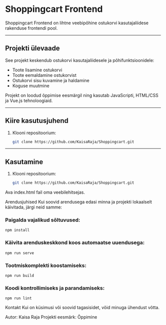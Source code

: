 # Shoppingcart Frontend

Shoppingcart Frontend on lihtne veebipõhine ostukorvi kasutajaliidese rakenduse frontendi pool.

---

## Projekti ülevaade

See projekt keskendub ostukorvi kasutajaliidesele ja põhifunktsioonidele:

- Toote lisamine ostukorvi
- Toote eemaldamine ostukorvist
- Ostukorvi sisu kuvamine ja haldamine
- Koguse muutmine

Projekt on loodud õppimise eesmärgil ning kasutab JavaScripti, HTML/CSS ja Vue.js tehnoloogiaid.

---
## Kiire kasutusjuhend

1. Klooni repositoorium:
   ```bash
   git clone https://github.com/KaisaRaja/Shoppingcart.git


---

## Kasutamine

1. Klooni repositoorium:
   ```bash
   git clone https://github.com/KaisaRaja/Shoppingcart.git
Ava index.html fail oma veebilehitsejas.

Arendusjuhised
Kui soovid arendusega edasi minna ja projekti lokaalselt käivitada, järgi neid samme:

### Paigalda vajalikud sõltuvused:
```
npm install
```

### Käivita arenduskeskkond koos automaatse uuendusega:
```
npm run serve
```

### Tootmiskomplekti koostamiseks:
```
npm run build
```

### Koodi kontrollimiseks ja parandamiseks:
```
npm run lint
```


Kontakt
Kui on küsimusi või soovid tagasisidet, võid minuga ühendust võtta.

Autor: Kaisa Raja 
Projekti eesmärk: Õppimine


